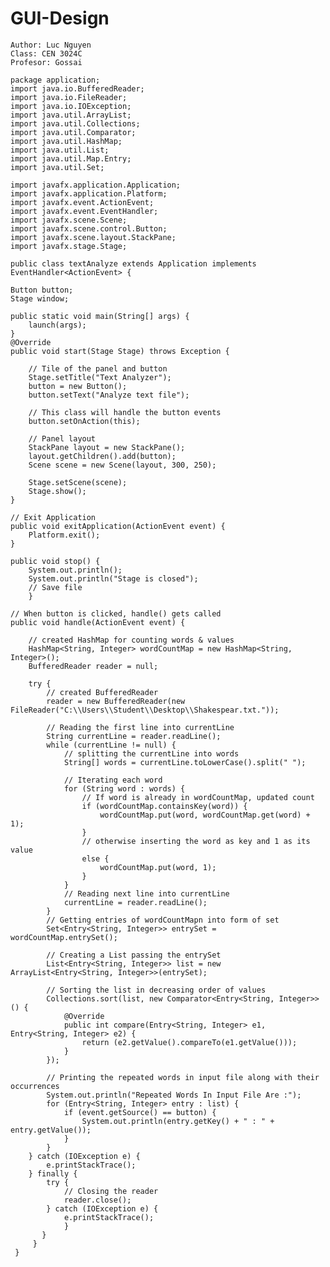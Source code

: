 # GUI-Design

    Author: Luc Nguyen
    Class: CEN 3024C
    Profesor: Gossai

    package application;
    import java.io.BufferedReader;
    import java.io.FileReader;
    import java.io.IOException;
    import java.util.ArrayList;
    import java.util.Collections;
    import java.util.Comparator;
    import java.util.HashMap;
    import java.util.List;
    import java.util.Map.Entry;
    import java.util.Set;

    import javafx.application.Application;
    import javafx.application.Platform;
    import javafx.event.ActionEvent;
    import javafx.event.EventHandler;
    import javafx.scene.Scene;
    import javafx.scene.control.Button;
    import javafx.scene.layout.StackPane;
    import javafx.stage.Stage;

    public class textAnalyze extends Application implements EventHandler<ActionEvent> {

	Button button;
	Stage window;

	public static void main(String[] args) {
		launch(args);
	}
	@Override
	public void start(Stage Stage) throws Exception {

		// Tile of the panel and button
		Stage.setTitle("Text Analyzer");
		button = new Button();
		button.setText("Analyze text file");

		// This class will handle the button events
		button.setOnAction(this);

		// Panel layout
		StackPane layout = new StackPane();
		layout.getChildren().add(button);
		Scene scene = new Scene(layout, 300, 250);

		Stage.setScene(scene);
		Stage.show();
	}

	// Exit Application
	public void exitApplication(ActionEvent event) {
		Platform.exit();
	}
	
	public void stop() {
		System.out.println();
		System.out.println("Stage is closed");
		// Save file
		}
	
	// When button is clicked, handle() gets called
	public void handle(ActionEvent event) {

		// created HashMap for counting words & values
		HashMap<String, Integer> wordCountMap = new HashMap<String, Integer>();
		BufferedReader reader = null;

		try {
			// created BufferedReader
			reader = new BufferedReader(new FileReader("C:\\Users\\Student\\Desktop\\Shakespear.txt."));

			// Reading the first line into currentLine
			String currentLine = reader.readLine();
			while (currentLine != null) {
				// splitting the currentLine into words
				String[] words = currentLine.toLowerCase().split(" ");

				// Iterating each word
				for (String word : words) {
					// If word is already in wordCountMap, updated count
					if (wordCountMap.containsKey(word)) {
						wordCountMap.put(word, wordCountMap.get(word) + 1);
					}
					// otherwise inserting the word as key and 1 as its value
					else {
						wordCountMap.put(word, 1);
					}
				}
				// Reading next line into currentLine
				currentLine = reader.readLine();
			}
			// Getting entries of wordCountMapn into form of set
			Set<Entry<String, Integer>> entrySet = wordCountMap.entrySet();

			// Creating a List passing the entrySet
			List<Entry<String, Integer>> list = new ArrayList<Entry<String, Integer>>(entrySet);

			// Sorting the list in decreasing order of values
			Collections.sort(list, new Comparator<Entry<String, Integer>>() {
				@Override
				public int compare(Entry<String, Integer> e1, Entry<String, Integer> e2) {
					return (e2.getValue().compareTo(e1.getValue()));
				}
			});

			// Printing the repeated words in input file along with their occurrences
			System.out.println("Repeated Words In Input File Are :");
			for (Entry<String, Integer> entry : list) {
				if (event.getSource() == button) {
					System.out.println(entry.getKey() + " : " + entry.getValue());
				}
			}
		} catch (IOException e) {
			e.printStackTrace();
		} finally {
			try {
				// Closing the reader
				reader.close();
			} catch (IOException e) {
				e.printStackTrace();
		    	}
	  	   }
	     }
     }
